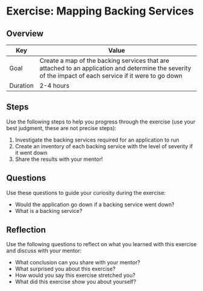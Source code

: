 # Exercise: Mapping Backing Services

## Overview

| Key | Value |
| --- | --- |
| Goal | Create a map of the backing services that are attached to an application and determine the severity of the impact of each service if it were to go down |
| Duration | 2-4 hours |

## Steps

Use the following steps to help you progress through the exercise (use your best judgment, these are not precise steps):

1. Investigate the backing services required for an application to run
2. Create an inventory of each backing service with the level of severity if it went down
3. Share the results with your mentor!

## Questions

Use these questions to guide your curiosity during the exercise:

- Would the application go down if a backing service went down?
- What is a backing service?

## Reflection

Use the following questions to reflect on what you learned with this exercise and discuss with your mentor:

- What conclusion can you share with your mentor?
- What surprised you about this exercise?
- How would you say this exercise stretched you? 
- What did this exercise show you about yourself?



